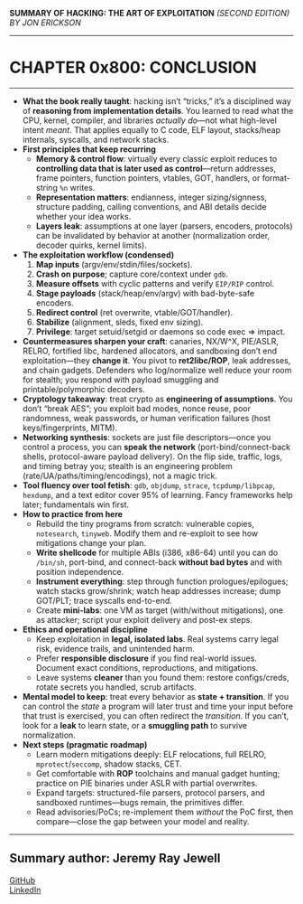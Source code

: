 **SUMMARY OF** 
**HACKING: THE ART OF EXPLOITATION** 
*(SECOND EDITION) BY JON ERICKSON*

---

# CHAPTER 0x800: CONCLUSION

---

* **What the book really taught**: hacking isn’t “tricks,” it’s a disciplined way of **reasoning from implementation details**. You learned to read what the CPU, kernel, compiler, and libraries *actually do*—not what high-level intent *meant*. That applies equally to C code, ELF layout, stacks/heap internals, syscalls, and network stacks.
* **First principles that keep recurring**
  * **Memory & control flow**: virtually every classic exploit reduces to **controlling data that is later used as control**—return addresses, frame pointers, function pointers, vtables, GOT, handlers, or format-string `%n` writes.
  * **Representation matters**: endianness, integer sizing/signness, structure padding, calling conventions, and ABI details decide whether your idea works.
  * **Layers leak**: assumptions at one layer (parsers, encoders, protocols) can be invalidated by behavior at another (normalization order, decoder quirks, kernel limits).
* **The exploitation workflow (condensed)**  
  1) **Map inputs** (argv/env/stdin/files/sockets).  
  2) **Crash on purpose**; capture core/context under `gdb`.  
  3) **Measure offsets** with cyclic patterns and verify `EIP/RIP` control.  
  4) **Stage payloads** (stack/heap/env/argv) with bad-byte-safe encoders.  
  5) **Redirect control** (ret overwrite, vtable/GOT/handler).  
  6) **Stabilize** (alignment, sleds, fixed env sizing).  
  7) **Privilege**: target setuid/setgid or daemons so code exec ⇒ impact.
* **Countermeasures sharpen your craft**: canaries, NX/W^X, PIE/ASLR, RELRO, fortified libc, hardened allocators, and sandboxing don’t end exploitation—they **change it**. You pivot to **ret2libc/ROP**, leak addresses, and chain gadgets. Defenders who log/normalize well reduce your room for stealth; you respond with payload smuggling and printable/polymorphic decoders.
* **Cryptology takeaway**: treat crypto as **engineering of assumptions**. You don’t “break AES”; you exploit bad modes, nonce reuse, poor randomness, weak passwords, or human verification failures (host keys/fingerprints, MITM).
* **Networking synthesis**: sockets are just file descriptors—once you control a process, you can **speak the network** (port-bind/connect-back shells, protocol-aware payload delivery). On the flip side, traffic, logs, and timing betray you; stealth is an engineering problem (rate/UA/paths/timing/encodings), not a magic trick.
* **Tool fluency over tool fetish**: `gdb`, `objdump`, `strace`, `tcpdump/libpcap`, `hexdump`, and a text editor cover 95% of learning. Fancy frameworks help later; fundamentals win first.
* **How to practice from here**
  * Rebuild the tiny programs from scratch: vulnerable copies, `notesearch`, `tinyweb`. Modify them and re-exploit to see how mitigations change your plan.
  * **Write shellcode** for multiple ABIs (i386, x86-64) until you can do `/bin/sh`, port-bind, and connect-back **without bad bytes** and with position independence.
  * **Instrument everything**: step through function prologues/epilogues; watch stacks grow/shrink; watch heap addresses increase; dump GOT/PLT; trace syscalls end-to-end.
  * Create **mini-labs**: one VM as target (with/without mitigations), one as attacker; script your exploit delivery and post-ex steps.
* **Ethics and operational discipline**
  * Keep exploitation in **legal, isolated labs**. Real systems carry legal risk, evidence trails, and unintended harm.
  * Prefer **responsible disclosure** if you find real-world issues. Document exact conditions, reproductions, and mitigations.
  * Leave systems **cleaner** than you found them: restore configs/creds, rotate secrets you handled, scrub artifacts.
* **Mental model to keep**: treat every behavior as **state + transition**. If you can control the *state* a program will later trust and time your input before that trust is exercised, you can often redirect the *transition*. If you can’t, look for a **leak** to learn state, or a **smuggling path** to survive normalization.
* **Next steps (pragmatic roadmap)**
  * Learn modern mitigations deeply: ELF relocations, full RELRO, `mprotect`/`seccomp`, shadow stacks, CET.
  * Get comfortable with **ROP** toolchains and manual gadget hunting; practice on PIE binaries under ASLR with partial overwrites.
  * Expand targets: structured-file parsers, protocol parsers, and sandboxed runtimes—bugs remain, the primitives differ.
  * Read advisories/PoCs; re-implement them *without* the PoC first, then compare—close the gap between your model and reality.

---

## Summary author: **Jeremy Ray Jewell**
[GitHub](https://github.com/jeremyrayjewell)  
[LinkedIn](https://www.linkedin.com/in/jeremyrayjewell)
